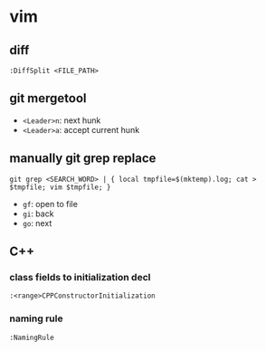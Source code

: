 # vim

## diff
```
:DiffSplit <FILE_PATH>
```

## git mergetool
* `<Leader>n`: next hunk
* `<Leader>a`: accept current hunk

## manually git grep replace
```
git grep <SEARCH_WORD> | { local tmpfile=$(mktemp).log; cat > $tmpfile; vim $tmpfile; }
```

* `gf`: open to file
* `gi`: back
* `go`: next

## C++
### class fields to initialization decl
```
:<range>CPPConstructorInitialization
```

### naming rule
```
:NamingRule
```
